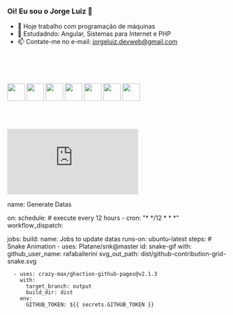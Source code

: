 ### Oi! Eu sou o Jorge Luiz 👋


- 🔭 Hoje trabalho com programação de máquinas
- 🌱 Estudadndo: Angular, Sistemas para Internet e PHP
- 📫 Contate-me no e-mail: jorgeluiz.devweb@gmail.com
<div style ="display: inline_block"><br>
<img width="40px" 
src="https://cdn.jsdelivr.net/gh/devicons/devicon/icons/angularjs/angularjs-original.svg" vspace="50px" />
  <img width="40px"
    src="https://cdn.jsdelivr.net/gh/devicons/devicon/icons/javascript/javascript-original.svg" vspace="50px" />
<img width="40px"
src="https://cdn.jsdelivr.net/gh/devicons/devicon/icons/css3/css3-original.svg" vspace="50px"/>
<img width="40px"
src="https://cdn.jsdelivr.net/gh/devicons/devicon/icons/html5/html5-original.svg" vspace="50px"/>
<img width="40px"
src="https://cdn.jsdelivr.net/gh/devicons/devicon/icons/php/php-original.svg" vspace="50px"/>
<img width="40px"
src="https://cdn.jsdelivr.net/gh/devicons/devicon/icons/mysql/mysql-original-wordmark.svg" vspace="50px"/>
<img width="40px"
src="https://cdn.jsdelivr.net/gh/devicons/devicon/icons/vscode/vscode-original-wordmark.svg" />
</div>

 ![Snake animation](https://github.com/jorgedevweb/jorgedevweb/edit/main/README.md)

 name: Generate Datas

on:
  schedule: # execute every 12 hours
    - cron: "* */12 * * *"
  workflow_dispatch:

jobs:
  build:
    name: Jobs to update datas
    runs-on: ubuntu-latest
    steps:
      # Snake Animation
      - uses: Platane/snk@master
        id: snake-gif
        with:
          github_user_name: rafaballerini
          svg_out_path: dist/github-contribution-grid-snake.svg

      - uses: crazy-max/ghaction-github-pages@v2.1.3
        with:
          target_branch: output
          build_dir: dist
        env:
          GITHUB_TOKEN: ${{ secrets.GITHUB_TOKEN }}
          
                  
          
          
          
          

